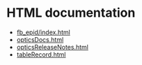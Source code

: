 # HTML documentation

* [fb_epid/index.html](https://htmlpreview.github.io/?https://github.com/epics-modules/optics/blob/master/documentation/fb_epid/index.html)
* [opticsDocs.html](https://htmlpreview.github.io/?https://github.com/epics-modules/optics/blob/master/documentation/opticsDocs.html)
* [opticsReleaseNotes.html](https://htmlpreview.github.io/?https://github.com/epics-modules/optics/blob/master/documentation/opticsReleaseNotes.html)
* [tableRecord.html](https://htmlpreview.github.io/?https://github.com/epics-modules/optics/blob/master/documentation/tableRecord.html)
